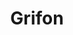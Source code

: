 ---
logohandle: grifonfr
sort: grifon
title: Grifon
twitter: https://x.com/AssoGrifon
website: https://grifon.fr/
---